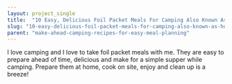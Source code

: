 ```yaml
---
layout: project_single
title:  "10 Easy, Delicious Foil Packet Meals For Camping Also Known As Hobo Packets"
slug: "10-easy-delicious-foil-packet-meals-for-camping-also-known-as-hobo-packets"
parent: "make-ahead-camping-recipes-for-easy-meal-planning"
---
```

I love camping and I love to take foil packet meals with me. They are easy to prepare ahead of time, delicious and make for a simple supper while camping. Prepare them at home, cook on site, enjoy and clean up is a breeze!